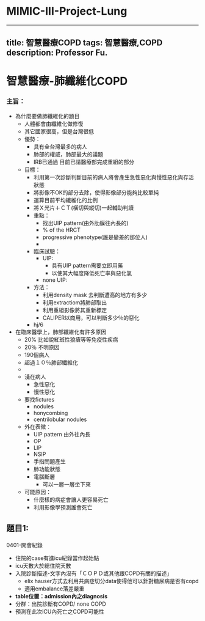 # MIMIC-III-Project-Lung
---
title: 智慧醫療COPD
tags: 智慧醫療,COPD
description: Professor Fu.
---
# 智慧醫療-肺纖維化COPD
### 主旨：
- 為什麼要做肺纖維化的題目
    - 人體都會由纖維化做修復
    - 其它國家很高，但是台灣很低
    - 優勢：
        - 具有全台灣最多的病人
        - 肺部的權威，肺部最大的議題
        - IRB已通過 目前已請醫療部完成重組的部分
    - 目標：
        - 利用第一次診斷判斷目前的病人將會產生急性惡化與慢性惡化與存活狀態
        - 將影像不OK的部分去除，使得影像部分能夠比較單純
        - 運算目前平均纖維化的比例
        - 將Ｘ光片＋ＣＴ(橫切與縱切)一起輔助判讀
        - 重點：
            - 找出UIP pattern(由外肋膜往內長的)
            - % of the HRCT
            - progressive phenotype(誰是變差的那位人)
            - 
        - 臨床試驗：
            - UIP:
                - 具有UIP pattern需要立即用藥
                - 以使其大幅度降低死亡率與惡化氯
            - none UIP:
        - 方法：
            - 利用density mask 去判斷遭高的地方有多少
            - 利用extractiom將肺部取出
            - 利用重組影像將其重新標定
            - CALIPER以商用，可以判斷多少％的惡化
        - hj/6
- 在臨床醫學上，肺部纖維化有許多原因
    - 20% 比如說紅斑性狼瘡等等免疫性疾病
    - 20％ 不明原因
    - 190個病人
    - 超過１０％肺部纖維化
    - 
    - 淺在病人
        - 急性惡化
        - 慢性惡化
    - 要找fictures
        - nodules
        - honycombing
        - centrilobular nodules
    - 外在表徵：
        - UIP pattern 由外往內長
        - OP
        - LIP
        - NSIP
        - 手指問題產生
        - 肺功能狀態
        - 電腦斷層
            - 可以一層一層坐下來
    - 可能原因：
        - 什麼樣的病症會讓人更容易死亡
        - 利用影像學預測誰會死亡


## 題目1:
#### 
0401-開會紀錄

- 住院的case有進icu紀錄當作起始點
- icu天數大於總住院天數
- 入院診斷描述-文字內沒有「ＣＯＰＤ或其他跟COPD有關的描述」
    - elix hauser方式去利用共病症切分data使得他可以針對糖尿病是否有copd
    - 適用embalance落差嚴重
- **table位置：admission內之diagnosis**
- 分群：出院診斷有COPD/ none COPD
- 預測在此次ICU內死亡之COPD可能性
